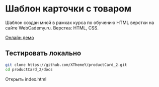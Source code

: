 # Шаблон карточки с товаром
Шаблон создан мной в рамках курса по обучению HTML верстки на сайте WebCademy.ru. Верстка: HTML, CSS.

[Онлайн демо](https://xthemey.github.io/productCard_2/)

## Тестировать локально
```sh
git clone https://github.com/XThemeY/productCard_2.git
cd productCard_2/docs
```
Открыть index.html
